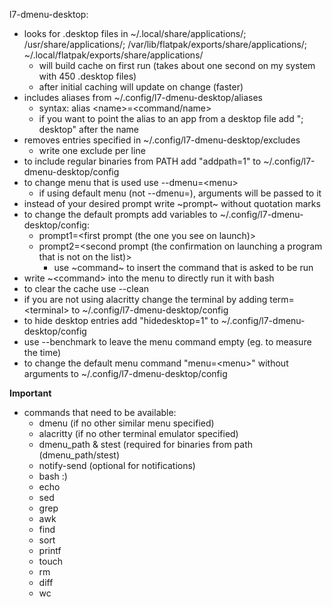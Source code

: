 l7-dmenu-desktop:
- looks for .desktop files in ~/.local/share/applications/; /usr/share/applications/;
  /var/lib/flatpak/exports/share/applications/; ~/.local/flatpak/exports/share/applications/
    - will build cache on first run (takes about one second on my system with 450 .desktop files)
    - after initial caching will update on change (faster)
- includes aliases from ~/.config/l7-dmenu-desktop/aliases
    - syntax: alias \<name\>=\<command/name\>
    - if you want to point the alias to an app from a desktop file add "; desktop" after the name
- removes entries specified in ~/.config/l7-dmenu-desktop/excludes
    - write one exclude per line
- to include regular binaries from PATH add "addpath=1" to ~/.config/l7-dmenu-desktop/config
- to change menu that is used use --dmenu=\<menu\>
    - if using default menu (not --dmenu=), arguments will be passed to it
- instead of your desired prompt write \~prompt\~ without quotation marks
- to change the default prompts add variables to ~/.config/l7-dmenu-desktop/config:
    * prompt1=\<first prompt (the one you see on launch)\>
    * prompt2=\<second prompt (the confirmation on launching a program that is not on the list)\>
        - use \~command\~ to insert the command that is asked to be run
- write ~\<command\> into the menu to directly run it with bash
- to clear the cache use --clean
- if you are not using alacritty change the terminal by adding term=\<terminal\>
  to ~/.config/l7-dmenu-desktop/config
- to hide desktop entries add "hidedesktop=1" to ~/.config/l7-dmenu-desktop/config
- use --benchmark to leave the menu command empty (eg. to measure the time)
- to change the default menu command "menu=\<menu\>" without arguments to ~/.config/l7-dmenu-desktop/config

**Important**
- commands that need to be available:
    - dmenu (if no other similar menu specified)
    - alacritty (if no other terminal emulator specified)
    - dmenu_path & stest (required for binaries from path (dmenu_path/stest)
    - notify-send (optional for notifications)
    - bash :)
    - echo
    - sed
    - grep
    - awk
    - find
    - sort
    - printf
    - touch
    - rm
    - diff
    - wc
